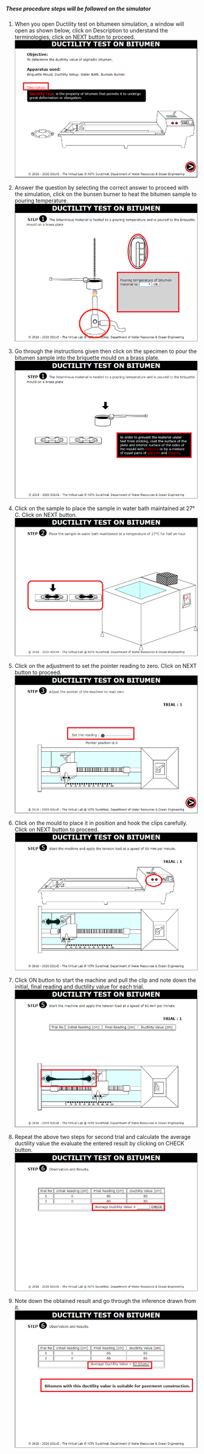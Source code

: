 ##### These procedure steps will be followed on the simulator

1. When you open Ductility test on bitumeen simulation, a window will open as shown below, click on Description to understand the terminologies, click on NEXT button to proceed.<br>
![alt text](images/duct1.png)<br>

2. Answer the question by selecting the correct answer to proceed with the simulation, click on the bunsen burner to heat the bitumen sample to pouring temperature.<br>
![alt text](images/duct2.png)<br>

3. Go through the instructions given then click on the specimen to pour the bitumen sample into the briquette mould on a brass plate.<br>
![alt text](images/duct3.png)<br>

4. Click on the sample to place the sample in water bath maintained at 27° C. Click on NEXT button.<br>
![alt text](images/duct4.png)<br>

5. Click on the adjustment to set the pointer reading to zero. Click on NEXT button to proceed.<br>
![alt text](images/duct5.png)<br>

6. Click on the mould to place it in position and hook the clips carefully. Click on NEXT button to proceed.<br>
![alt text](images/duct6.png)<br>

7. Click ON button to start the machine and pull the clip and note down the initial, final reading and ductility value for each trial.<br>
![alt text](images/duct7.png)<br>

8. Repeat the above two steps for second trial and calculate the average ductility value the evaluate the entered result by clicking on CHECK button.<br>
![alt text](images/duct8.png)<br>

9. Note down the obtained result and go through the inference drawn from it.<br>
![alt text](images/duct9.png)<br>

